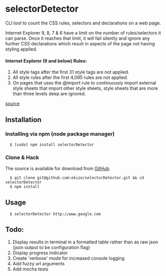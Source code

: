 # selectorDetector

CLI tool to count the CSS rules, selectors and declarations on a web page.

Internet Explorer 9, 8, 7 & 6 have a limit on the number of rules/selectors it can parse. Once it reaches that limit, it will fail silently and ignore any further CSS declarations which result in aspects of the page not having styling applied.

#### Internet Explorer (9 and below) Rules:

1. All style tags after the first 31 style tags are not applied.
2. All style rules after the first 4,095 rules are not applied.
3. On pages that uses the @import rule to continuously import external style sheets that import other style sheets, style sheets that are more than three levels deep are ignored.

[source](http://support.microsoft.com/kb/262161)

## Installation

### Installing via npm (node package manager)
```
  $ [sudo] npm install selectorDetector
```

### Clone & Hack

The source is available for download from [GitHub](https://github.com/okize/selectorDetector).
```
  $ git clone git@github.com:okize/selectorDetector.git && cd selectorDetector
  $ npm install
```

## Usage
```
  $ selectorDetector http://www.google.com
```

## Todo:

1. Display results in terminal in a formatted table rather than as raw json (json output to be configuration flag)
2. Display progress indicator
3. Create 'verbose' mode for increased console logging
4. Add fuzzy url arguments
5. Add mocha tests